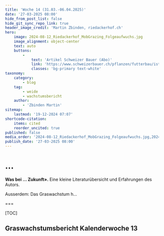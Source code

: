 ```yaml
---
title: 'Woche 14 (31.03.-06.04.2025)'
date: '27-03-2025 08:00'
hide_from_post_list: false
hide_git_sync_repo_link: true
header_image_credit: 'Martin Zbinden, riedackerhof.ch'
hero:
    image: 2024-08-12_Riedackerhof_MobGrazing_Folgeaufwuchs.jpg
    image_alignment: object-center
    text: auto
    buttons:
        -
            text: 'Artikel Schweizer Bauer (Abo)'
            link: 'https://www.schweizerbauer.ch/pflanzen/futterbau/ist-dies-das-weidesystem-der-zukunft'
            classes: 'bg-primary text-white'
taxonomy:
    category:
        - blog
    tag:
        - weide
        - wachstumsbericht
    author:
        - 'Zbinden Martin'
sitemap:
    lastmod: '19-12-2024 07:07'
shortcode-citation:
    items: cited
    reorder_uncited: true
published: false
media_order: '2024-08-12_Riedackerhof_MobGrazing_Folgeaufwuchs.jpg,2024-06-21_Riedackerhof_MobGrazing_MischungIGWeidemilch.jpg,2024-06-21_Riedackerhof_Mobgrazing_Tag-danach.jpg,PXL_20240621_190355535_web.mp4,2023-04-19_Riedackerhof_Mist.mp4'
publish_date: '27-03-2025 08:00'
---
```


# ...

**Was bei ... Zukunft».**  Eine kleine Literaturübersicht und Erfahrungen des Autors.

Ausserdem: Das Graswachstum h... 

===


[TOC]

## Graswachstumsbericht Kalenderwoche 13

